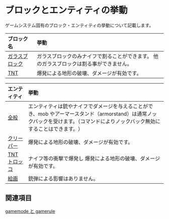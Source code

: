 # ブロックとエンティティの挙動

ゲームシステム固有のブロック・エンティティの挙動について記載します。

| ブロック名                                                                | 挙動                                                                                    |
| :------------------------------------------------------------------------ | :-------------------------------------------------------------------------------------- |
| [ガラスブロック](https://ja.minecraft.wiki/w/%E3%82%AC%E3%83%A9%E3%82%B9) | ガラスブロックのみナイフで割ることができます。 他のガラスブロックは割る事ができません。 |
| [TNT](https://ja.minecraft.wiki/w/TNT)                                    | 爆発による地形の破壊、ダメージが有効です。                                              |

| エンティティ                                                                                                   | 挙動                                                                                                                                                                              |
| :------------------------------------------------------------------------------------------------------------- | :-------------------------------------------------------------------------------------------------------------------------------------------------------------------------------- |
| [全般](https://ja.minecraft.wiki/w/%E3%82%A8%E3%83%B3%E3%83%86%E3%82%A3%E3%83%86%E3%82%A3)                     | エンティティは銃やナイフでダメージを与えることができ、mob やアーマースタンド（armorstand）は通常ノックバックを受けます。（コマンドによりノックバック無効にすることはできます。⁠） |
| [クリーパー](https://ja.minecraft.wiki/w/%E3%82%AF%E3%83%AA%E3%83%BC%E3%83%91%E3%83%BC)                        | 爆発による地形の破壊、ダメージが有効です。                                                                                                                                        |
| [TNT トロッコ](https://ja.minecraft.wiki/w/TNT%E4%BB%98%E3%81%8D%E3%81%AE%E3%83%88%E3%83%AD%E3%83%83%E3%82%B3) | ナイフ等の衝撃で爆発し 爆発による地形の破壊、ダメージが有効です。                                                                                                                 |
| [絵画](https://ja.minecraft.wiki/w/%E7%B5%B5%E7%94%BB)                                                         | 銃弾による影響はありません。                                                                                                                                                      |

## 関連項目

[gamemode と gamerule](./gamerule_gamemode.md)
